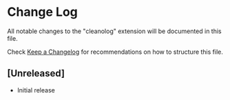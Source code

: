 # Change Log

All notable changes to the "cleanolog" extension will be documented in this file.

Check [Keep a Changelog](http://keepachangelog.com/) for recommendations on how to structure this file.

## [Unreleased]

- Initial release